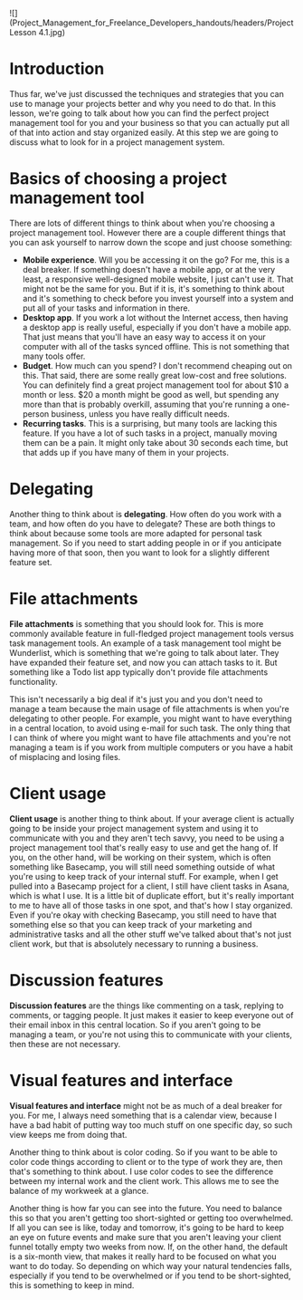 ![](Project_Management_for_Freelance_Developers_handouts/headers/Project Lesson 4.1.jpg)
# Introduction

Thus far, we've just discussed the techniques and strategies that you can use to manage your projects better and why you need to do that. In this lesson, we're going to talk about how you can find the perfect project management tool for you and your business so that you can actually put all of that into action and stay organized easily. At this step we are going to discuss what to look for in a project management system.

# Basics of choosing a project management tool

There are lots of different things to think about when you're choosing a project management tool. However there are a couple different things that you can ask yourself to narrow down the scope and just choose something:

* **Mobile experience**. Will you be accessing it on the go? For me, this is a deal breaker. If something doesn't have a mobile app, or at the very least, a responsive well-designed mobile website, I just can't use it. That might not be the same for you. But if it is, it's something to think about and it's something to check before you invest yourself into a system and put all of your tasks and information in there.
* **Desktop app**. If you work a lot without the Internet access, then having a desktop app is really useful, especially if you don't have a mobile app. That just means that you'll have an easy way to access it on your computer with all of the tasks synced offline. This is not something that many tools offer.
* **Budget**. How much can you spend? I don't recommend cheaping out on this. That said, there are some  really great low-cost and free solutions. You can definitely find a great project management tool for  about $10 a month or less. $20 a month might be good as well, but spending any more than that is probably overkill, assuming that you're running a one-person business, unless you have really difficult needs.
* **Recurring tasks**. This is a surprising, but many tools are lacking this feature. If you have a lot of such tasks in a project, manually moving them can be a pain. It might only take about 30 seconds each time, but that adds up if you have many of them in your projects.

# Delegating

Another thing to think about is **delegating**. How often do you work with a team, and how often do you have to delegate? These are both things to think about because some tools are more adapted for personal task management. So if you need to start adding people in or if you anticipate having more of that soon, then you want to look for a slightly different feature set.

# File attachments

**File attachments** is something that you should look for. This is more commonly available feature in full-fledged project management tools versus task management tools. An example of a task management tool might be Wunderlist, which is something that we're going to talk about later. They have expanded their feature set, and now you can attach tasks to it. But something like a Todo list app typically don't provide file attachments functionality.

This isn't necessarily a big deal if it's just you and you don't need to manage a team because the main usage of file attachments is when you're delegating to other people. For example, you might want to have everything in a central location, to avoid using e-mail for such task. The only thing that I can think of where you might want to have file attachments and you're not managing a team is if you work from multiple computers or you have a habit of misplacing and losing files.

# Client usage

**Client usage** is another thing to think about. If your average client is actually going to be inside your project management system and using it to communicate with you and they aren't tech savvy, you need to be using a project management tool that's really easy to use and get the hang of. If you, on the other hand, will be working on their system, which is often something like Basecamp, you will still need something outside of what you're using to keep track of your internal stuff. For example, when I get pulled into a Basecamp project for a client, I still have client tasks in Asana, which is what I use. It is a little bit of duplicate effort, but it's really important to me to have all of those tasks in one spot, and that's how I stay organized. Even if you're okay with checking Basecamp, you still need to have that something else so that you can keep track of your marketing and administrative tasks and all the other stuff we've talked about that's not just client work, but that is absolutely necessary to running a business.

# Discussion features

**Discussion features** are the things like commenting on a task, replying to comments, or tagging people. It just makes it easier to keep everyone out of their email inbox in this central location. So if you aren't going to be managing a team, or you're not using this to communicate with your clients, then these are not necessary.

# Visual features and interface

**Visual features and interface** might not be as much of a deal breaker for you. For me, I always need something that is a calendar view, because I have a bad habit of putting way too much stuff on one specific day, so such view keeps me from doing that.

Another thing to think about is color coding. So if you want to be able to color code things according to client or to the type of work they are, then that's something to think about. I use color codes to see the difference between my internal work and the client work. This allows me to see the balance of my workweek at a glance.

Another thing is how far you can see into the future. You need to balance this so that you aren't getting too short-sighted or getting too overwhelmed. If all you can see is like, today and tomorrow, it's going to be hard to keep an eye on future events and make sure that you aren't leaving your client funnel totally empty two weeks from now. If, on the other hand, the default is a six-month view, that makes it really hard to be focused on what you want to do today. So depending on which way your natural tendencies falls, especially if you tend to be overwhelmed or if you tend to be short-sighted, this is something to keep in mind.
